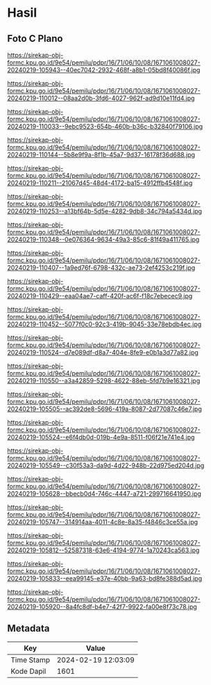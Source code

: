 # Hasil

## Foto C Plano

https://sirekap-obj-formc.kpu.go.id/9e54/pemilu/pdpr/16/71/06/10/08/1671061008027-20240219-105943--40ec7042-2932-468f-a8b1-05bd8f40086f.jpg

https://sirekap-obj-formc.kpu.go.id/9e54/pemilu/pdpr/16/71/06/10/08/1671061008027-20240219-110012--08aa2d0b-3fd6-4027-962f-ad9d10e11fd4.jpg

https://sirekap-obj-formc.kpu.go.id/9e54/pemilu/pdpr/16/71/06/10/08/1671061008027-20240219-110033--9ebc9523-654b-460b-b36c-b32840f79106.jpg

https://sirekap-obj-formc.kpu.go.id/9e54/pemilu/pdpr/16/71/06/10/08/1671061008027-20240219-110144--5b8e9f9a-8f1b-45a7-9d37-16178f36d688.jpg

https://sirekap-obj-formc.kpu.go.id/9e54/pemilu/pdpr/16/71/06/10/08/1671061008027-20240219-110211--21067d45-48d4-4172-ba15-4912ffb4548f.jpg

https://sirekap-obj-formc.kpu.go.id/9e54/pemilu/pdpr/16/71/06/10/08/1671061008027-20240219-110253--a13bf64b-5d5e-4282-9db8-34c794a5434d.jpg

https://sirekap-obj-formc.kpu.go.id/9e54/pemilu/pdpr/16/71/06/10/08/1671061008027-20240219-110348--0e076364-9634-49a3-85c6-81f49a411765.jpg

https://sirekap-obj-formc.kpu.go.id/9e54/pemilu/pdpr/16/71/06/10/08/1671061008027-20240219-110407--1a9ed76f-6798-432c-ae73-2ef4253c219f.jpg

https://sirekap-obj-formc.kpu.go.id/9e54/pemilu/pdpr/16/71/06/10/08/1671061008027-20240219-110429--eaa04ae7-caff-420f-ac6f-f18c7ebecec9.jpg

https://sirekap-obj-formc.kpu.go.id/9e54/pemilu/pdpr/16/71/06/10/08/1671061008027-20240219-110452--5077f0c0-92c3-419b-9045-33e78ebdb4ec.jpg

https://sirekap-obj-formc.kpu.go.id/9e54/pemilu/pdpr/16/71/06/10/08/1671061008027-20240219-110524--d7e089df-d8a7-404e-8fe9-e0b1a3d77a82.jpg

https://sirekap-obj-formc.kpu.go.id/9e54/pemilu/pdpr/16/71/06/10/08/1671061008027-20240219-110550--a3a42859-5298-4622-88eb-5fd7b9e16321.jpg

https://sirekap-obj-formc.kpu.go.id/9e54/pemilu/pdpr/16/71/06/10/08/1671061008027-20240219-105505--ac392de8-5696-419a-8087-2d77087c46e7.jpg

https://sirekap-obj-formc.kpu.go.id/9e54/pemilu/pdpr/16/71/06/10/08/1671061008027-20240219-105524--e6f4db0d-019b-4e9a-8511-f06f21e741e4.jpg

https://sirekap-obj-formc.kpu.go.id/9e54/pemilu/pdpr/16/71/06/10/08/1671061008027-20240219-105549--c30f53a3-da9d-4d22-948b-22d975ed204d.jpg

https://sirekap-obj-formc.kpu.go.id/9e54/pemilu/pdpr/16/71/06/10/08/1671061008027-20240219-105628--bbecb0d4-746c-4447-a721-299716641950.jpg

https://sirekap-obj-formc.kpu.go.id/9e54/pemilu/pdpr/16/71/06/10/08/1671061008027-20240219-105747--314914aa-4011-4c8e-8a35-f4846c3ce55a.jpg

https://sirekap-obj-formc.kpu.go.id/9e54/pemilu/pdpr/16/71/06/10/08/1671061008027-20240219-105812--52587318-63e6-4194-9774-1a70243ca563.jpg

https://sirekap-obj-formc.kpu.go.id/9e54/pemilu/pdpr/16/71/06/10/08/1671061008027-20240219-105833--eea99145-e37e-40bb-9a63-bd8fe388d5ad.jpg

https://sirekap-obj-formc.kpu.go.id/9e54/pemilu/pdpr/16/71/06/10/08/1671061008027-20240219-105920--8a4fc8df-b4e7-42f7-9922-fa00e8f73c78.jpg


## Metadata

| Key        | Value               |
| ---------- | ------------------- |
| Time Stamp | 2024-02-19 12:03:09 |
| Kode Dapil | 1601                |



